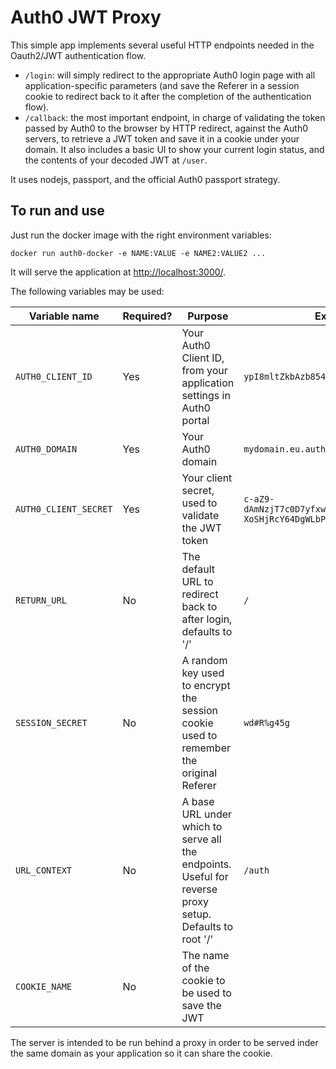 # Auth0 JWT Proxy

This simple app implements several useful HTTP endpoints needed in the Oauth2/JWT authentication flow.

- `/login`: will simply redirect to the appropriate Auth0 login page with all application-specific parameters (and save the Referer in a session cookie to redirect back to it after the completion of the authentication flow).
- `/callback`: the most important endpoint, in charge of validating the token passed by Auth0 to the browser by HTTP redirect, against the Auth0 servers, to retrieve a JWT token and save it in a cookie under your domain.
It also includes a basic UI to show your current login status, and the contents of your decoded JWT at `/user`.

It uses nodejs, passport, and the official Auth0 passport strategy.

## To run and use

Just run the docker image with the right environment variables:
```
docker run auth0-docker -e NAME:VALUE -e NAME2:VALUE2 ...
```

It will serve the application at [http://localhost:3000/](http://localhost:3000/).

The following variables may be used:

| Variable name | Required? | Purpose | Example |
|---|---|---|---|
|`AUTH0_CLIENT_ID`| Yes | Your Auth0 Client ID, from your application settings in Auth0 portal | `ypI8mltZkbAzb854T4RnzhjK8idFu2Y4` |
|`AUTH0_DOMAIN` | Yes | Your Auth0 domain | `mydomain.eu.auth0.com` |
|`AUTH0_CLIENT_SECRET` | Yes | Your client secret, used to validate the JWT token | `c-aZ9-dAmNzjT7c0D7yfxwZ4vo8n2e2te9_qEF5yX-XoSHjRcY64DgWLbPF8dkq3` |
|`RETURN_URL` | No | The default URL to redirect back to after login, defaults to '/' | `/` |
|`SESSION_SECRET` | No | A random key used to encrypt the session cookie used to remember the original Referer | `wd#R%g45g` |
|`URL_CONTEXT` | No | A base URL under which to serve all the endpoints. Useful for reverse proxy setup. Defaults to root '/' | `/auth` |
|`COOKIE_NAME` | No | The name of the cookie to be used to save the JWT |

The server is intended to be run behind a proxy in order to be served inder the same domain as your application so it can share the cookie.


